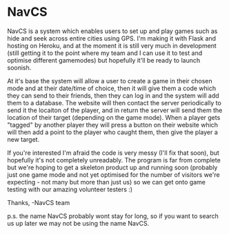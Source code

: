 # NavCS
NavCS is a system which enables users to set up and play games such as hide and seek across entire cities using GPS. I'm making it with Flask and hosting on Heroku, and at the moment it is still very much in development (still getting it to the point where my team and I can use it to test and optimise different gamemodes) but hopefully it'll be ready to launch soonish.

At it's base the system will allow a user to create a game in their chosen mode and at their date/time of choice, then it will give them a code which they can send to their friends, then they can log in and the system will add them to a database. The website will then contact the server periodically to send it the locaiton of the player, and in return the server will send them the location of their target (depending on the game mode). When a player gets "tagged" by another player they will press a button on their website which will then add a point to the player who caught them, then give the player a new target.

If you're interested I'm afraid the code is very messy (I'll fix that soon), but hopefully it's not completely unreadably. The program is far from complete but we're hoping to get a skeleton product up and running soon (probably just one game mode and not yet optimised for the number of visitors we're expecting - not many but more than just us) so we can get onto game testing with our amazing volunteer testers :)

Thanks,
-NavCS team

p.s. the name NavCS probably wont stay for long, so if you want to search us up later we may not be using the name NavCS.
